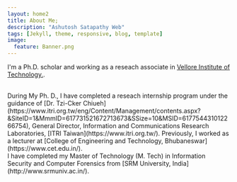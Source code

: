 ```yaml
---
layout: home2
title: About Me;
description: "Ashutosh Satapathy Web"
tags: [Jekyll, theme, responsive, blog, template]
image:
  feature: Banner.png
---
```


I'm a Ph.D. scholar and working as a reseach associate in [Vellore Institute of Technology.](http://chennai.vit.ac.in/).

<br />
During My Ph. D., I have completed a reseach internship program under the guidance of [Dr. Tzi-Cker Chiueh](https://www.itri.org.tw/eng/Content/Management/contents.aspx?&SiteID=1&MmmID=617731521672713673&SSize=10&MSID=617754431012266754), General Director, Information and Communications Research Laboratories, [ITRI Taiwan](https://www.itri.org.tw/). Previously, I worked as a lecturer at [College of Engineering and Technology, Bhubaneswar](https://www.cet.edu.in/).

<br />
I have completed my Master of Technology (M. Tech) in Information Security and Computer Forensics from [SRM University, India](http://www.srmuniv.ac.in/).
